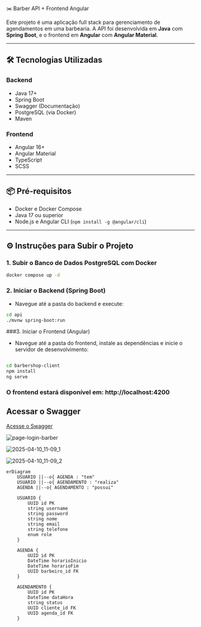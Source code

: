  ✂️ Barber API + Frontend Angular

Este projeto é uma aplicação full stack para gerenciamento de agendamentos em uma barbearia. A API foi desenvolvida em **Java** com **Spring Boot**, e o frontend em **Angular** com **Angular Material**.

---

## 🛠️ Tecnologias Utilizadas

### Backend
- Java 17+
- Spring Boot
- Swagger (Documentação)
- PostgreSQL (via Docker)
- Maven

### Frontend
- Angular 16+
- Angular Material
- TypeScript
- SCSS

---

## 📦 Pré-requisitos

- Docker e Docker Compose
- Java 17 ou superior
- Node.js e Angular CLI (`npm install -g @angular/cli`)

---

## ⚙️ Instruções para Subir o Projeto

### 1. Subir o Banco de Dados PostgreSQL com Docker

```bash
docker compose up -d
```

### 2. Iniciar o Backend (Spring Boot)
 - Navegue até a pasta do backend e execute:

```bash
cd api
./mvnw spring-boot:run
```

###3. Iniciar o Frontend (Angular)
 - Navegue até a pasta do frontend, instale as dependências e inicie o servidor de desenvolvimento:

```bash

cd barbershop-client
npm install
ng serve
```
### O frontend estará disponível em: http://localhost:4200
  

## Acessar o Swagger
[Acesse o Swagger](http://localhost:8080/swagger-ui/index.html#/)

![page-login-barber](https://github.com/user-attachments/assets/282e7e34-a538-471b-9700-2b26fa6c618d)

![2025-04-10_11-09_1](https://github.com/user-attachments/assets/cb1ea773-caba-495b-965b-677d98e39df6)

![2025-04-10_11-09_2](https://github.com/user-attachments/assets/be486226-5ef4-47ee-9de2-d49662d9674a)


```mermaid
erDiagram
    USUARIO ||--o{ AGENDA : "tem"
    USUARIO ||--o{ AGENDAMENTO : "realiza"
    AGENDA ||--o{ AGENDAMENTO : "possui"

    USUARIO {
        UUID id PK
        string username
        string password
        string nome
        string email
        string telefone
        enum role
    }

    AGENDA {
        UUID id PK
        DateTime horarioInicio
        DateTime horarioFim
        UUID barbeiro_id FK
    }

    AGENDAMENTO {
        UUID id PK
        DateTime dataHora
        string status
        UUID cliente_id FK
        UUID agenda_id FK
    }
```
